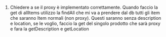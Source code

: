1. Chiedere a se il proxy è implementato correttamente.
   Quando faccio la get di allItems utilizzo la findAll che mi va a prendere dal db tutti gli item che saranno Item normali (non proxy).
   Questi saranno senza description e location, se le voglio, faccio la get del singolo prodotto che sarà proxy e fara la getDescription e getLocation
